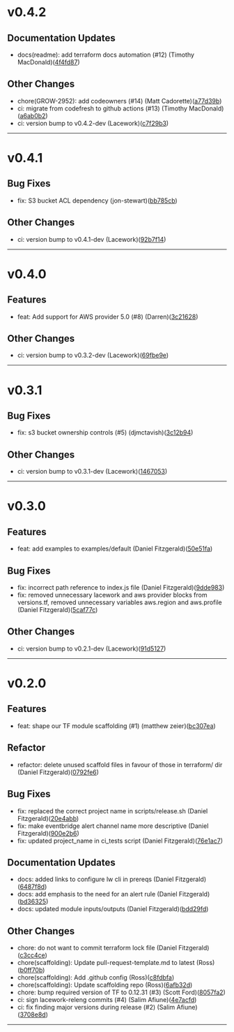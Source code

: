 # v0.4.2

## Documentation Updates
* docs(readme): add terraform docs automation (#12) (Timothy MacDonald)([4f4fd87](https://github.com/lacework/terraform-aws-alerts-to-s3/commit/4f4fd8739e5aeb82d012c0c2ff3408b247cda4b7))
## Other Changes
* chore(GROW-2952): add codeowners (#14) (Matt Cadorette)([a77d39b](https://github.com/lacework/terraform-aws-alerts-to-s3/commit/a77d39bf11aa23c328a7f6490228a02e90497ba7))
* ci: migrate from codefresh to github actions (#13) (Timothy MacDonald)([a6ab0b2](https://github.com/lacework/terraform-aws-alerts-to-s3/commit/a6ab0b23a31f401af7b35aa4d4594f4413510e18))
* ci: version bump to v0.4.2-dev (Lacework)([c7f29b3](https://github.com/lacework/terraform-aws-alerts-to-s3/commit/c7f29b3f4fa284a198c8fe49828d895826c0e9a4))
---
# v0.4.1

## Bug Fixes
* fix: S3 bucket ACL dependency (jon-stewart)([bb785cb](https://github.com/lacework/terraform-aws-alerts-to-s3/commit/bb785cbdda412ee0e6efafef00953968845d525a))
## Other Changes
* ci: version bump to v0.4.1-dev (Lacework)([92b7f14](https://github.com/lacework/terraform-aws-alerts-to-s3/commit/92b7f14f9f0962d67cd051643440575a3944ea8a))
---
# v0.4.0

## Features
* feat: Add support for AWS provider 5.0 (#8) (Darren)([3c21628](https://github.com/lacework/terraform-aws-alerts-to-s3/commit/3c21628596b031f96bfcbd4c09bc010be1ce9cab))
## Other Changes
* ci: version bump to v0.3.2-dev (Lacework)([69fbe9e](https://github.com/lacework/terraform-aws-alerts-to-s3/commit/69fbe9edaddbb82e50318797779e90f008789166))
---
# v0.3.1

## Bug Fixes
* fix: s3 bucket ownership controls (#5) (djmctavish)([3c12b94](https://github.com/lacework/terraform-aws-alerts-to-s3/commit/3c12b94099ff3e65dae8e3c375b2c1a01e4ed6c5))
## Other Changes
* ci: version bump to v0.3.1-dev (Lacework)([1467053](https://github.com/lacework/terraform-aws-alerts-to-s3/commit/14670536d0f47fd1c2c106c113d2453f178eb9f5))
---
# v0.3.0

## Features
* feat: add examples to examples/default (Daniel Fitzgerald)([50e51fa](https://github.com/lacework/terraform-aws-alerts-to-s3/commit/50e51fa10320e66657774e301dbd1062a1d61d04))
## Bug Fixes
* fix: incorrect path reference to index.js file (Daniel Fitzgerald)([9dde983](https://github.com/lacework/terraform-aws-alerts-to-s3/commit/9dde98397e82f0d2af142d9e0bcf0f2f9f5f6889))
* fix: removed unnecessary lacework and aws provider blocks from versions.tf, removed unnecessary variables aws.region and aws.profile (Daniel Fitzgerald)([5caf77c](https://github.com/lacework/terraform-aws-alerts-to-s3/commit/5caf77c98e939a9da8199bc071b76686691940b9))
## Other Changes
* ci: version bump to v0.2.1-dev (Lacework)([91d5127](https://github.com/lacework/terraform-aws-alerts-to-s3/commit/91d512723a28e7c4e89c4cd566806794babdf810))
---
# v0.2.0

## Features
* feat: shape our TF module scaffolding (#1) (matthew zeier)([bc307ea](https://github.com/lacework/terraform-aws-alerts-to-s3/commit/bc307ea95adc23e45eb076d2d65d8f4f3c0fc840))
## Refactor
* refactor: delete unused scaffold files in favour of those in terraform/ dir (Daniel Fitzgerald)([0792fe6](https://github.com/lacework/terraform-aws-alerts-to-s3/commit/0792fe6ab776f91f6631e6f996e7e4a245abf70b))
## Bug Fixes
* fix: replaced the correct project name in scripts/release.sh (Daniel Fitzgerald)([20e4abb](https://github.com/lacework/terraform-aws-alerts-to-s3/commit/20e4abb47d861ad53480e8869a310f588e82a4f7))
* fix: make eventbridge alert channel name more descriptive (Daniel Fitzgerald)([900e2b6](https://github.com/lacework/terraform-aws-alerts-to-s3/commit/900e2b6bbab830f0db7f88de2c66b7f7c48c6ed5))
* fix: updated project_name in ci_tests script (Daniel Fitzgerald)([76e1ac7](https://github.com/lacework/terraform-aws-alerts-to-s3/commit/76e1ac77d8d6c2edc2bdb192e186bb2dae68777c))
## Documentation Updates
* docs: added links to configure lw cli in prereqs (Daniel Fitzgerald)([6487f8d](https://github.com/lacework/terraform-aws-alerts-to-s3/commit/6487f8d426cee196fa5b6f42c5d6aee5fb624471))
* docs: add emphasis to the need for an alert rule (Daniel Fitzgerald)([bd36325](https://github.com/lacework/terraform-aws-alerts-to-s3/commit/bd363253bf99090ec50229e508b658d745be8bfa))
* docs: updated module inputs/outputs (Daniel Fitzgerald)([bdd29fd](https://github.com/lacework/terraform-aws-alerts-to-s3/commit/bdd29fd6793200d3bba6c5db42c4bec4ab03be2d))
## Other Changes
* chore: do not want to commit terraform lock file (Daniel Fitzgerald)([c3cc4ce](https://github.com/lacework/terraform-aws-alerts-to-s3/commit/c3cc4ced2348b9503d6a236169c72d5d0f5e0f27))
* chore(scaffolding): Update pull-request-template.md to latest (Ross)([b0ff70b](https://github.com/lacework/terraform-aws-alerts-to-s3/commit/b0ff70b5b5a60ff01ff1a268bbd3b876d3087f65))
* chore(scaffolding): Add .github config (Ross)([c8fdbfa](https://github.com/lacework/terraform-aws-alerts-to-s3/commit/c8fdbfa9199ad0778dc1b1b3c94d72d775196117))
* chore(scaffolding): Update scaffolding repo (Ross)([6afb32d](https://github.com/lacework/terraform-aws-alerts-to-s3/commit/6afb32d87dfa1bdd3622e36ec706c9b1cf40c568))
* chore: bump required version of TF to 0.12.31 (#3) (Scott Ford)([8057fa2](https://github.com/lacework/terraform-aws-alerts-to-s3/commit/8057fa22c45ff3761aeda581a8ccd927d67a6b11))
* ci: sign lacework-releng commits (#4) (Salim Afiune)([4e7acfd](https://github.com/lacework/terraform-aws-alerts-to-s3/commit/4e7acfdf05242de9da8e7144cb6c292a68eaa1e1))
* ci: fix finding major versions during release (#2) (Salim Afiune)([3708e8d](https://github.com/lacework/terraform-aws-alerts-to-s3/commit/3708e8dde60977c7566a1e0528266912067919f6))
---
